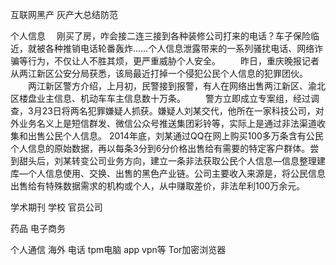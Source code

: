 互联网黑产 灰产大总结防范

个人信息
　刚买了房，咋会接二连三接到各种装修公司打来的电话？车子保险临近，就被各种推销电话轮番轰炸……个人信息泄露带来的一系列骚扰电话、网络诈骗等行为，不仅让人不胜其烦，更严重威胁个人安全。
　　昨日，重庆晚报记者从两江新区公安分局获悉，该局最近打掉一个侵犯公民个人信息的犯罪团伙。
　　两江新区警方介绍，上月初，民警接到报警，有人在网络出售两江新区、渝北区楼盘业主信息、机动车车主信息数十万条。
　　警方立即成立专案组，经过调查，3月23日将两名犯罪嫌疑人抓获。嫌疑人刘某交代，他所在一家科技公司，对外业务名义上是短信群发、微信公众号推送集团彩铃等，实际上是通过非法渠道收集和出售公民个人信息。
2014年底，刘某通过QQ在网上购买100多万条含有公民个人信息的原始数据，再以每条3分到6分价格出售给有需要的特定客户群体。尝到甜头后，刘某转变公司业务方向，建立一条非法获取公民个人信息—信息整理建库—个人信息使用、交换、出售的黑色产业链。公司主要收入来源是，将公民信息出售给有特殊数据需求的机构或个人，从中赚取差价，非法牟利100万余元。


学术期刊 学校
官员公司

药品 
电子商务

个人通信
海外 电话 tpm电脑  app vpn等
Tor加密浏览器
